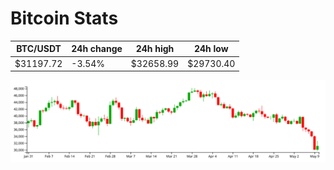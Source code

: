 # Bitcoin Stats

BTC/USDT|24h change|24h high|24h low|
|---|---|---|---|
|$31197.72|-3.54%|$32658.99|$29730.40|

<img src="./chart.svg">

